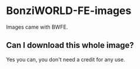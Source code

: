 # BonziWORLD-FE-images
Images came with BWFE.
## Can I download this whole image?
Yes you can, you don't need a credit for any use.

